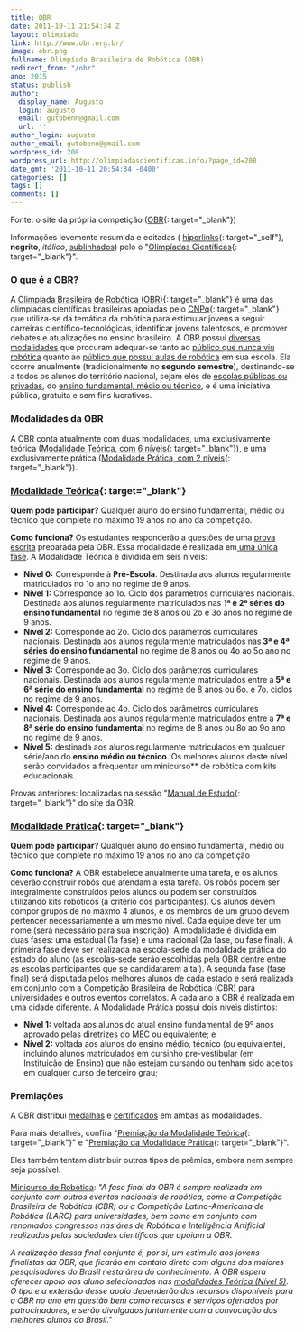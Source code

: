 ```yaml
---
title: OBR
date: 2011-10-11 21:54:34 Z
layout: olimpiada
link: http://www.obr.org.br/
image: obr.png
fullname: Olimpíada Brasileira de Robótica (OBR)
redirect_from: "/obr"
ano: 2015
status: publish
author:
  display_name: Augusto
  login: augusto
  email: gutobenn@gmail.com
  url: ''
author_login: augusto
author_email: gutobenn@gmail.com
wordpress_id: 208
wordpress_url: http://olimpiadascientificas.info/?page_id=208
date_gmt: '2011-10-11 20:54:34 -0400'
categories: []
tags: []
comments: []
---
```


Fonte: o site da própria competição ([OBR][1]{: target="_blank"})

Informações levemente resumida e editadas ( [hiperlinks][2]{: target="_self"}, **negrito**, *itálico*, <span style="text-decoration: underline">sublinhados</span>) pelo o \"[Olimpíadas Científicas][3]{:
target="_blank"}\".



### O que é a OBR?



A [Olimpíada Brasileira de Robótica (OBR)][1]{: target="_blank"} é uma das olimpíadas científicas brasileiras apoiadas pelo [CNPq][4]{: target="_blank"} que utiliza-se da temática da robótica para estimular jovens a
seguir carreiras científico-tecnológicas, identificar jovens talentosos, e promover debates e atualizações no ensino brasileiro. A OBR possui <span style="text-decoration: underline">diversas modalidades</span> que
procuram adequar-se tanto ao <span style="text-decoration: underline">público que nunca viu robótica</span> quanto ao <span style="text-decoration: underline">público que possui aulas de robótica</span> em sua escola.
Ela ocorre anualmente (tradicionalmente no **segundo semestre**), destinando-se a todos os alunos do território nacional, sejam eles de <span style="text-decoration: underline">escolas públicas ou privadas</span>, do
<span style="text-decoration: underline">ensino fundamental, médio ou técnico</span>, e é uma iniciativa pública, gratuita e sem fins lucrativos.





### Modalidades da OBR



A OBR conta atualmente com duas modalidades, uma exclusivamente teórica ([Modalidade Teórica, com 6 níveis][5]{: target="_blank"}), e uma exclusivamente prática ([Modalidade Prática, com 2 níveis][6]{:
target="_blank"})**.**





### [Modalidade Teórica][7]{: target="_blank"}



**Quem pode participar?** Qualquer aluno do ensino fundamental, médio ou técnico que complete no máximo 19 anos no ano da competição.

**Como funciona?** Os estudantes responderão a questões de uma <span style="text-decoration: underline"> prova escrita</span> preparada pela OBR. Essa modalidade é realizada em<span style="text-decoration: underline">
uma única fase</span>. A Modalidade Teórica é dividida em seis níveis:

* **Nível 0:** Corresponde à **Pré-Escola**. Destinada aos alunos regularmente matriculados no 1o ano no regime de 9 anos.
* **Nível 1:** Corresponde ao 1o. Ciclo dos parâmetros curriculares nacionais. Destinada aos alunos regularmente matriculados nas **1ª e 2ª séries do ensino fundamental** no regime de 8 anos ou 2o e 3o anos no regime de
  9 anos.
* **Nível 2:** Corresponde ao 2o. Ciclo dos parâmetros curriculares nacionais. Destinada aos alunos regularmente matriculados nas<strong> 3ª e 4ª séries do ensino fundamental</strong> no regime de 8 anos ou 4o ao 5o ano
  no regime de 9 anos.
* **Nível 3:** Corresponde ao 3o. Ciclo dos parâmetros curriculares nacionais. Destinada aos alunos regularmente matriculados entre a<strong> 5ª e 6ª série do ensino fundamental</strong> no regime de 8 anos ou 6o. e 7o.
  ciclos no regime de 9 anos.
* **Nível 4:** Corresponde ao 4o. Ciclo dos parâmetros curriculares nacionais. Destinada aos alunos regularmente matriculados entre a **7ª e 8ª série do ensino fundamental** no regime de 8 anos ou 8o ao 9o ano no regime
  de 9 anos.
* **Nível 5:** destinada aos alunos regularmente matriculados em qualquer série/ano do **ensino médio ou técnico**. Os melhores alunos deste nível serão convidados a frequentar um minicurso\*\* de robótica com kits
  educacionais.
  



Provas anteriores: localizadas na sessão \"[Manual de Estudo][8]{: target="_blank"}\" do site da OBR.





### [Modalidade Prática][9]{: target="_blank"}



<strong>Quem pode participar? </strong>Qualquer aluno do ensino fundamental, médio ou técnico que complete no máximo 19 anos no ano da competição

**Como funciona?** A OBR estabelece anualmente uma tarefa, e os alunos deverão construir robôs que atendam a esta tarefa. Os robôs podem ser integralmente construídos pelos alunos ou podem ser construídos utilizando kits
robóticos (a critério dos participantes). Os alunos devem compor grupos de no máxmo 4 alunos, e os membros de um grupo devem pertencer necessariamente a um mesmo nível. Cada equipe deve ter um nome (será necessário para
sua inscrição). A modalidade é dividida em duas fases: uma estadual (1a fase) e uma nacional (2a fase, ou fase final). A primeira fase deve ser realizada na escola-sede da modalidade prática do estado do aluno (as
escolas-sede serão escolhidas pela OBR dentre entre as escolas participantes que se candidatarem a tal). A segunda fase (fase final) será disputada pelos melhores alunos de cada estado e será realizada em conjunto com a
Competição Brasileira de Robótica (CBR) para universidades e outros eventos correlatos. A cada ano a CBR é realizada em uma cidade diferente. A Modalidade Prática possui dois níveis distintos:

* **Nível 1:** voltada aos alunos do atual ensino fundamental de 9º anos aprovado pelas diretrizes do MEC ou equivalente; e
* **Nível 2:** voltada aos alunos do ensino médio, técnico (ou equivalente), incluindo alunos matriculados em cursinho pre-vestibular (em Instituição de Ensino) que não estejam cursando ou tenham sido aceitos em qualquer
  curso de terceiro grau;
  





### Premiações



A OBR distribui <span style="text-decoration: underline">medalhas</span> e <span style="text-decoration: underline">certificados</span> em ambas as modalidades.

Para mais detalhes, confira \"[Premiação da Modalidade Teórica][10]{: target="_blank"}\" e \"[Premiação da Modalidade Prática][11]{: target="_blank"}\".

Eles também tentam distribuir outros tipos de prêmios, embora nem sempre seja possível.

<span style="text-decoration: underline">Minicurso de Robótica</span>\: *\"A fase final da OBR é sempre realizada em conjunto com outros eventos nacionais de robótica, como a Competição Brasileira de Robótica (CBR) ou a
Competição Latino-Americana de Robótica (LARC) para universidades, bem como em conjunto com renomados congressos nas áres de Robótica e Inteligência Artificial realizados pelas sociedades científicas que apoiam a OBR.*

*A realização dessa final conjunta é, por si, um estímulo aos jovens finalistas da OBR, que ficarão em contato direto com alguns dos maiores pesquisadores do Brasil nesta área do conhecimento. A OBR espera oferecer apoio
aos aluno selecionados nas <span style="text-decoration: underline">modalidades Teórica (Nível 5)</span>. O tipo e a extensão desse apoio dependerão dos recursos disponíveis para a OBR no ano em questão bem como recursos
e serviços ofertados por patrocinadores, e serão divulgados juntamente com a convocação dos melhores alunos do Brasil.\"*



[1]: http://www.obr.org.br/
[2]: /#
[3]: /
[4]: http://www.cnpq.br/
[5]: http://www.obr.org.br/?page_id=41
[6]: http://www.obr.org.br/?page_id=45
[7]: http://www.obr.org.br/?page_id=196
[8]: http://www.obr.org.br/?page_id=334
[9]: http://www.obr.org.br/?page_id=222
[10]: http://www.obr.org.br/?page_id=200
[11]: http://www.obr.org.br/?page_id=226
